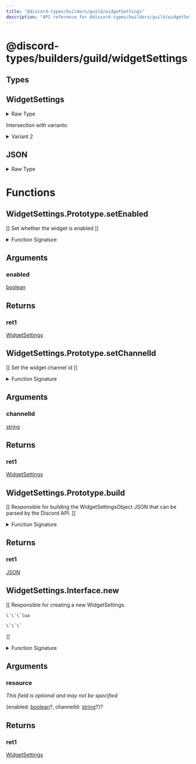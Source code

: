 ```yaml
---
title: "@discord-types/builders/guild/widgetSettings"
description: "API reference for @discord-types/builders/guild/widgetSettings"
---
```


<div id="@discord-types/builders/guild/widgetSettings"></div>

# @discord-types/builders/guild/widgetSettings

<div id="Types"></div>

## Types

<div id="WidgetSettings"></div>

## WidgetSettings

<details>
<summary>Raw Type</summary>

```luau
type WidgetSettings = WidgetSettings.Prototype, & {
	enabled: boolean?,

	channelId: apiTypes.Snowflake?
}
```

</details>

Intersection with variants:

<details>
<summary>Variant 2</summary>

<TypeTable
	type={{
		"enabled": {
			type: "[boolean](#boolean)?",
			description: "",
			required: false
		},
		"channelId": {
			type: "[apiTypes](#module.apiTypes).[Snowflake](#Snowflake)?",
			description: "",
			required: false
		},
	}}
/>
</details>

<div id="JSON"></div>

## JSON

<details>
<summary>Raw Type</summary>

```luau
type JSON = WidgetSettings.Prototype.build(nil :: any),
```

</details>

<div id="Functions"></div>

# Functions

<div id="WidgetSettings.Prototype.setEnabled"></div>

## WidgetSettings.Prototype.setEnabled

\[\[
	Set whether the widget is enabled
\]\]

<details>
<summary>Function Signature</summary>

```luau
--[[
	Set whether the widget is enabled
]]
function WidgetSettings.Prototype.setEnabled(self: WidgetSettings, enabled: boolean) -> WidgetSettings end
```

</details>

<div id="Arguments"></div>

## Arguments

<div id="enabled"></div>

### enabled

[boolean](#boolean)

<div id="Returns"></div>

## Returns

<div id="ret1"></div>

### ret1

[WidgetSettings](#WidgetSettings)<div id="WidgetSettings.Prototype.setChannelId"></div>

## WidgetSettings.Prototype.setChannelId

\[\[
	Set the widget channel id
\]\]

<details>
<summary>Function Signature</summary>

```luau
--[[
	Set the widget channel id
]]
function WidgetSettings.Prototype.setChannelId(self: WidgetSettings, channelId: string) -> WidgetSettings end
```

</details>

<div id="Arguments"></div>

## Arguments

<div id="channelId"></div>

### channelId

[string](#string)

<div id="Returns"></div>

## Returns

<div id="ret1"></div>

### ret1

[WidgetSettings](#WidgetSettings)<div id="WidgetSettings.Prototype.build"></div>

## WidgetSettings.Prototype.build

\[\[
	Responsible for building the WidgetSettingsObject JSON that can be parsed by the Discord API.
\]\]

<details>
<summary>Function Signature</summary>

```luau
--[[
	Responsible for building the WidgetSettingsObject JSON that can be parsed by the Discord API.
]]
function WidgetSettings.Prototype.build(self: WidgetSettings) -> JSON end
```

</details>

<div id="Returns"></div>

## Returns

<div id="ret1"></div>

### ret1

[JSON](#JSON)<div id="WidgetSettings.Interface.new"></div>

## WidgetSettings.Interface.new

\[\[
	Responsible for creating a new WidgetSettings.

	\`\`\`lua
	
	\`\`\`
\]\]

<details>
<summary>Function Signature</summary>

```luau
--[[
	Responsible for creating a new WidgetSettings.

	\`\`\`lua
	
	\`\`\`
]]
function WidgetSettings.Interface.new(resource: {
		enabled: boolean?,

		channelId: string?
	}?) -> WidgetSettings end
```

</details>

<div id="Arguments"></div>

## Arguments

<div id="resource"></div>

### resource

*This field is optional and may not be specified*

\{enabled: [boolean](#boolean)?, channelId: [string](#string)?\}?

<div id="Returns"></div>

## Returns

<div id="ret1"></div>

### ret1

[WidgetSettings](#WidgetSettings)
